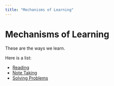 ```yaml
---
title: "Mechanisms of Learning"
---
```

# Mechanisms of Learning

These are the ways we learn.

Here is a list:
- [Reading](Reading.md)
- [Note Taking](Note%20Taking.md)
- [Solving Problems](Solving%20Problems.md)